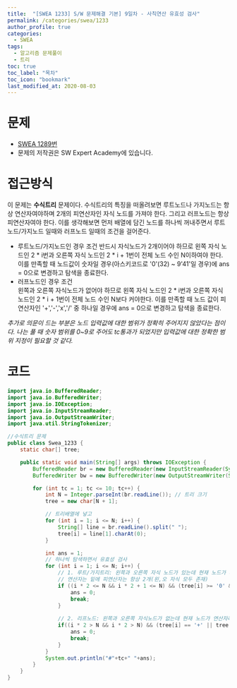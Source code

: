 ```yaml
---
title:  "[SWEA 1233] S/W 문제해결 기본] 9일차 - 사칙연산 유효성 검사"
permalink: /categories/swea/1233
author_profile: true
categories:
  - SWEA
tags:
  - 알고리즘 문제풀이
  - 트리
toc: true
toc_label: "목차"
toc_icon: "bookmark"
last_modified_at: 2020-08-03
---
```

# 문제
* [SWEA 1289번](https://swexpertacademy.com/main/code/problem/problemDetail.do?contestProbId=AV141176AIwCFAYD)
* 문제의 저작권은 SW Expert Academy에 있습니다.  

# 접근방식 
이 문제는 **수식트리** 문제이다. 수식트리의 특징을 떠올려보면 루트노드나 가지노드는 항상 연산자여야하며 2개의 피연산자인 자식 노드를 가져야 한다. 그리고 러프노드는 항상 피연산자여야 한다. 이를 생각해보면 먼저 배열에 담긴 노드를 하나씩 꺼내주면서 루트노드/가지노드 일때와 러프노드 일때의 조건을 걸어준다.  
* 루트노드/가지노드인 경우 조건
반드시 자식노드가 2개이어야 하므로 왼쪽 자식 노드인 2 * i번과 오른쪽 자식 노드인 2 * i + 1번이 전체 노드 수인 N이하여야 한다. 이를 만족할 때 노드값이 숫자일 경우(아스키코드로 '0'(32) ~ 9'41'일 경우)에 ans = 0으로 변경하고 탐색을 종료한다.  
* 러프노드인 경우 조건  
왼쪽과 오른쪽 자식노드가 없어야 하므로 왼쪽 자식 노드인 2 * i번과 오른쪽 자식 노드인 2 * i + 1번이 전체 노드 수인 N보다 커야한다. 이를 만족할 때 노드 값이 피연산자인 '+','-','x','/' 중 하나일 경우에 ans = 0으로 변경하고 탐색을 종료한다.
  
_추가로 의문이 드는 부분은 노드 입력값에 대한 범위가 정확히 주어지지 않았다는 점이다. 나는 풀 때 숫자 범위를 0~9로 주어도 tc통과가 되었지만 입력값에 대한 정확한 범위 지정이 필요할 것 같다._  

# 코드
```java
import java.io.BufferedReader;
import java.io.BufferedWriter;
import java.io.IOException;
import java.io.InputStreamReader;
import java.io.OutputStreamWriter;
import java.util.StringTokenizer;

//수식트리 문제
public class Swea_1233 {
	static char[] tree;

	public static void main(String[] args) throws IOException {
		BufferedReader br = new BufferedReader(new InputStreamReader(System.in));
		BufferedWriter bw = new BufferedWriter(new OutputStreamWriter(System.out));

		for (int tc = 1; tc <= 10; tc++) {
			int N = Integer.parseInt(br.readLine()); // 트리 크기
			tree = new char[N + 1];

			// 트리배열에 넣고
			for (int i = 1; i <= N; i++) {
				String[] line = br.readLine().split(" ");
				tree[i] = line[1].charAt(0);
			}

			int ans = 1;
			// 하나씩 탐색하면서 유효성 검사
			for (int i = 1; i <= N; i++) {
				// 1. 루트/가지트리: 왼쪽과 오른쪽 자식 노드가 있는데 현재 노드가 피연산자라면
				// 연산자는 밑에 피연산자는 항상 2개(왼,오 자식 모두 존재)
				if ((i * 2 <= N && i * 2 + 1 <= N) && (tree[i] >= '0' && tree[i] <= '9')) {
					ans = 0;
					break;
				}
				
				// 2. 리프노드: 왼쪽과 오른쪽 자식노드가 없는데 현재 노드가 연산자라면
				if((i * 2 > N && i * 2 > N) && (tree[i] == '+' || tree[i] == '-' || tree[i] == '*' || tree[i] == 'x')) {
					ans = 0;
					break;
				}
			}
			System.out.println("#"+tc+" "+ans);
		}
	}
}
```